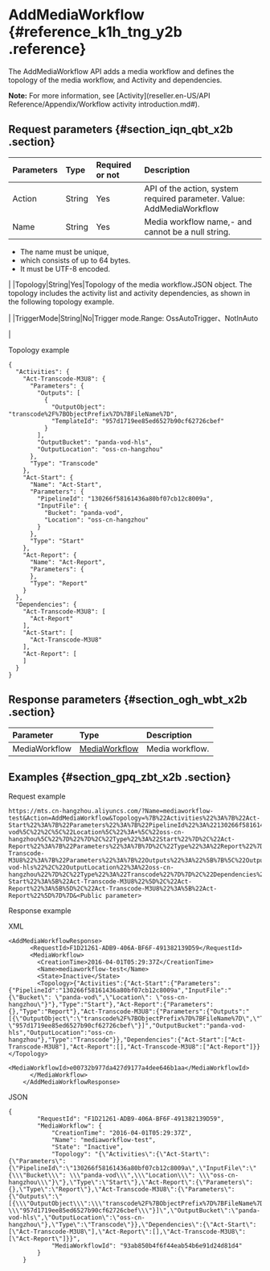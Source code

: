 # AddMediaWorkflow {#reference_k1h_tng_y2b .reference}

The AddMediaWorkflow API adds a media workflow and defines the topology of the media workflow, and Activity and dependencies.

**Note:** For more information, see [Activity](reseller.en-US/API Reference/Appendix/Workflow activity introduction.md#).

## Request parameters {#section_iqn_qbt_x2b .section}

|Parameters|Type|Required or not|Description|
|:---------|:---|:--------------|:----------|
|Action|String|Yes|API of the action, system required parameter. Value: AddMediaWorkflow|
|Name|String|Yes|Media workflow name,-   and cannot be a null string.
-   The name must be unique,
-   which consists of up to 64 bytes.
-   It must be UTF-8 encoded.

|
|Topology|String|Yes|Topology of the media workflow.JSON object. The topology includes the activity list and activity dependencies, as shown in the following topology example.

|
|TriggerMode|String|No|Trigger mode.Range: OssAutoTrigger、NotInAuto

|

Topology example

```
{
  "Activities": {
    "Act-Transcode-M3U8": {
      "Parameters": {
        "Outputs": [
          {
            "OutputObject": "transcode%2F%7BObjectPrefix%7D%7BFileName%7D",
            "TemplateId": "957d1719ee85ed6527b90cf62726cbef"
          }
        ],
        "OutputBucket": "panda-vod-hls",
        "OutputLocation": "oss-cn-hangzhou"
      },
      "Type": "Transcode"
    },
    "Act-Start": {
      "Name": "Act-Start",
      "Parameters": {
        "PipelineId": "130266f58161436a80bf07cb12c8009a",
        "InputFile": {
          "Bucket": "panda-vod",
          "Location": "oss-cn-hangzhou"
        }
      },
      "Type": "Start"
    },
    "Act-Report": {
      "Name": "Act-Report",
      "Parameters": {
      },
      "Type": "Report"
    }
  },
  "Dependencies": {
    "Act-Transcode-M3U8": [
      "Act-Report"
    ],
    "Act-Start": [
      "Act-Transcode-M3U8"
    ],
    "Act-Report": [
    ]
  }
}
```

## Response parameters {#section_ogh_wbt_x2b .section}

|Parameter|Type|Description|
|:--------|:---|:----------|
|MediaWorkflow|[MediaWorkflow](https://help.aliyun.com/document_detail/29251.html?spm=a2c4g.11186623.6.676.oyhBPl#MediaWorkflow)|Media workflow.|

## Examples {#section_gpq_zbt_x2b .section}

Request example

```
https://mts.cn-hangzhou.aliyuncs.com/?Name=mediaworkflow-test&Action=AddMediaWorkflow&Topology=%7B%22Activities%22%3A%7B%22Act-Start%22%3A%7B%22Parameters%22%3A%7B%22PipelineId%22%3A%22130266f58161436a80bf07cb12c8009a%22%2C%22InputFile%22%3A%22%7B%5C%22Bucket%5C%22%3A+%5C%22panda-vod%5C%22%2C%5C%22Location%5C%22%3A+%5C%22oss-cn-hangzhou%5C%22%7D%22%7D%2C%22Type%22%3A%22Start%22%7D%2C%22Act-Report%22%3A%7B%22Parameters%22%3A%7B%7D%2C%22Type%22%3A%22Report%22%7D%2C%22Act-Transcode-M3U8%22%3A%7B%22Parameters%22%3A%7B%22Outputs%22%3A%22%5B%7B%5C%22OutputObject%5C%22%3A%5C%22transcode%252F%257BObjectPrefix%257D%257BFileName%257D%5C%22%2C%5C%22TemplateId%5C%22%3A+%5C%22957d1719ee85ed6527b90cf62726cbef%5C%22%7D%5D%22%2C%22OutputBucket%22%3A%22panda-vod-hls%22%2C%22OutputLocation%22%3A%22oss-cn-hangzhou%22%7D%2C%22Type%22%3A%22Transcode%22%7D%7D%2C%22Dependencies%22%3A%7B%22Act-Start%22%3A%5B%22Act-Transcode-M3U8%22%5D%2C%22Act-Report%22%3A%5B%5D%2C%22Act-Transcode-M3U8%22%3A%5B%22Act-Report%22%5D%7D%7D&<Public parameter>
```

Response example

XML

```
<AddMediaWorkflowResponse> 
      <RequestId>F1D21261-ADB9-406A-BF6F-491382139D59</RequestId>  
      <MediaWorkflow> 
        <CreationTime>2016-04-01T05:29:37Z</CreationTime>  
        <Name>mediaworkflow-test</Name>  
        <State>Inactive</State>  
        <Topology>{"Activities":{"Act-Start":{"Parameters":{"PipelineId":"130266f58161436a80bf07cb12c8009a","InputFile":"{\"Bucket\": \"panda-vod\",\"Location\": \"oss-cn-hangzhou\"}"},"Type":"Start"},"Act-Report":{"Parameters":{},"Type":"Report"},"Act-Transcode-M3U8":{"Parameters":{"Outputs":"[{\"OutputObject\":\"transcode%2F%7BObjectPrefix%7D%7BFileName%7D\",\"TemplateId\": \"957d1719ee85ed6527b90cf62726cbef\"}]","OutputBucket":"panda-vod-hls","OutputLocation":"oss-cn-hangzhou"},"Type":"Transcode"}},"Dependencies":{"Act-Start":["Act-Transcode-M3U8"],"Act-Report":[],"Act-Transcode-M3U8":["Act-Report"]}}</Topology>  
        <MediaWorkflowId>e00732b977da427d9177a4dee646b1aa</MediaWorkflowId> 
      </MediaWorkflow> 
    </AddMediaWorkflowResponse>
```

JSON

```
{
        "RequestId": "F1D21261-ADB9-406A-BF6F-491382139D59",
        "MediaWorkflow": {
            "CreationTime": "2016-04-01T05:29:37Z",
            "Name": "mediaworkflow-test",
            "State": "Inactive",
            "Topology": "{\"Activities\":{\"Act-Start\":{\"Parameters\":{\"PipelineId\":\"130266f58161436a80bf07cb12c8009a\",\"InputFile\":\"{\\\"Bucket\\\": \\\"panda-vod\\\",\\\"Location\\\": \\\"oss-cn-hangzhou\\\"}\"},\"Type\":\"Start\"},\"Act-Report\":{\"Parameters\":{},\"Type\":\"Report\"},\"Act-Transcode-M3U8\":{\"Parameters\":{\"Outputs\":\"[{\\\"OutputObject\\\":\\\"transcode%2F%7BObjectPrefix%7D%7BFileName%7D\\\",\\\"TemplateId\\\": \\\"957d1719ee85ed6527b90cf62726cbef\\\"}]\",\"OutputBucket\":\"panda-vod-hls\",\"OutputLocation\":\"oss-cn-hangzhou\"},\"Type\":\"Transcode\"}},\"Dependencies\":{\"Act-Start\":[\"Act-Transcode-M3U8\"],\"Act-Report\":[],\"Act-Transcode-M3U8\":[\"Act-Report\"]}}",
            "MediaWorkflowId": "93ab850b4f6f44eab54b6e91d24d81d4"
        }
    }
```

